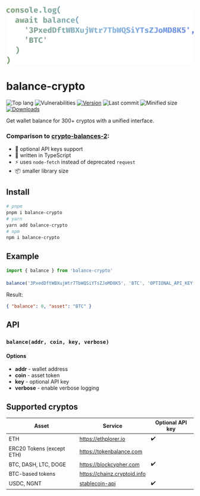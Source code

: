 ![](logo.svg)

# balance-crypto

![Top lang][top-lang-badge-url]
![Vulnerabilities][vulns-badge-url]
[![Version][v-badge-url]][npm-url]
![Last commit][last-commit-badge-url]
![Minified size][size-badge-url] [![Downloads][dl-badge-url]][npm-url]

Get wallet balance for 300+ cryptos with a unified interface.

### Comparison to [crypto-balances-2](https://github.com/danielheyman/crypto-balances):

- 🔐 optional API keys support
- 💙 written in TypeScript
- ⚡ uses `node-fetch` instead of deprecated `request`
- 📦 smaller library size

## Install

```sh
# pnpm
pnpm i balance-crypto
# yarn
yarn add balance-crypto
# npm
npm i balance-crypto
```

## Example

```ts
import { balance } from 'balance-crypto'

balance('3PxedDftWBXujWtr7TbWQSiYTsZJoMD8K5', 'BTC', 'OPTIONAL_API_KEY').then((res) => console.log(res))
```

Result:

```json
{ "balance": 0, "asset": "BTC" }
```

## API

### `balance(addr, coin, key, verbose)`

#### Options

- **addr** - wallet address
- **coin** - asset token
- **key** - optional API key
- **verbose** - enable verbose logging

## Supported cryptos

| Asset                     | Service                                                           | Optional API key |
| ------------------------- | ----------------------------------------------------------------- | ---------------- |
| ETH                       | https://ethplorer.io                                              | ✔️               |
| ERC20 Tokens (except ETH) | https://tokenbalance.com                                          |                  |
| BTC, DASH, LTC, DOGE      | https://blockcypher.com                                           | ✔️               |
| BTC-based tokens          | https://chainz.cryptoid.info                                      |                  |
| USDC, NGNT                | [stablecoin-api](https://github.com/talentlessguy/stablecoin-api) | ✔️               |

[top-lang-badge-url]: https://img.shields.io/github/languages/top/talentlessguy/balance-crypto.svg?style=flat-square
[vulns-badge-url]: https://img.shields.io/snyk/vulnerabilities/npm/balance-crypto.svg?style=flat-square
[v-badge-url]: https://img.shields.io/npm/v/balance-crypto.svg?style=flat-square
[npm-url]: https://www.npmjs.com/package/balance-crypto
[last-commit-badge-url]: https://img.shields.io/github/last-commit/talentlessguy/balance-crypto.svg?style=flat-square
[size-badge-url]: https://img.shields.io/bundlephobia/min/balance-crypto.svg?style=flat-square
[cov-badge-url]: https://img.shields.io/codecov/c/gh/talentlessguy/balance-crypto?style=flat-square
[cov-url]: https://codecov.io/gh/talentlessguy/balance-crypto
[dl-badge-url]: https://img.shields.io/npm/dt/balance-crypto?style=flat-square

